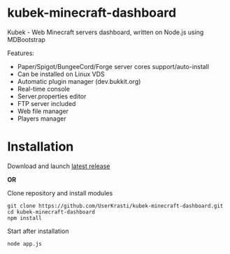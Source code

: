 # kubek-minecraft-dashboard
Kubek - Web Minecraft servers dashboard, written on Node.js using MDBootstrap

Features:
- Paper/Spigot/BungeeCord/Forge server cores support/auto-install
- Can be installed on Linux VDS
- Automatic plugin manager (dev.bukkit.org)
- Real-time console
- Server.properties editor
- FTP server included
- Web file manager
- Players manager

# Installation

Download and launch [latest release](https://github.com/Seeroy/kubek-minecraft-dashboard/releases/latest)

**OR**

Clone repository and install modules
```
git clone https://github.com/UserKrasti/kubek-minecraft-dashboard.git
cd kubek-minecraft-dashboard
npm install
```

Start after installation
```
node app.js
```

